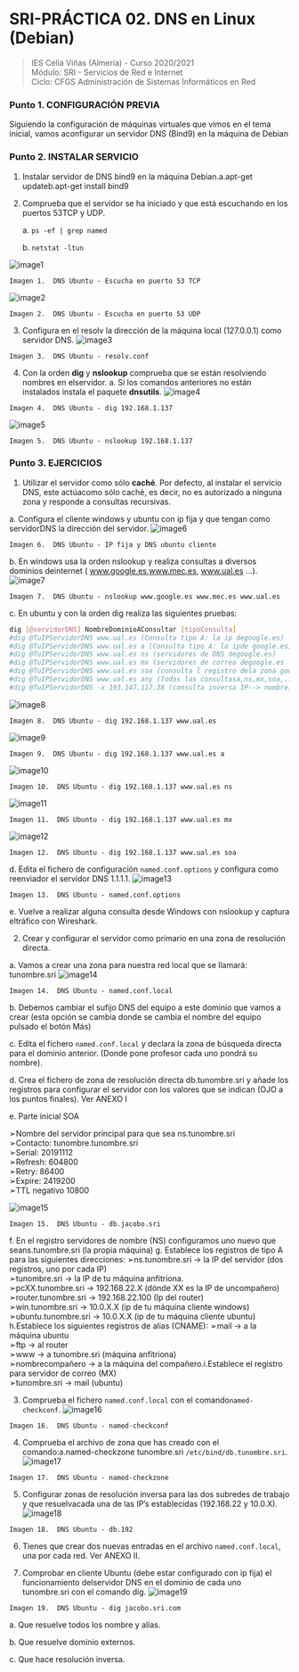 # SRI-PRÁCTICA 02. DNS en Linux (Debian)
> IES Celia Viñas (Almería) - Curso 2020/2021   
> Módulo: SRI - Servicios de Red e Internet   
> Ciclo: CFGS Administración de Sistemas Informáticos en Red 

### Punto 1. CONFIGURACIÓN PREVIA
Siguiendo la configuración de máquinas virtuales que vimos en el tema inicial, vamos aconfigurar un servidor DNS (Bind9) en la máquina de Debian
### Punto 2. INSTALAR SERVICIO
1. Instalar servidor de DNS bind9 en la máquina Debian.a.apt-get updateb.apt-get install bind9
2. Comprueba que el servidor se ha iniciado y que está escuchando en los puertos 53TCP y UDP.

	a. ``ps -ef | grep named`` 
	
	b. ``netstat -ltun`` 
	

![image1](images/ubuDNS2.png "DNS Ubuntu")

```
Imagen 1.  DNS Ubuntu - Escucha en puerto 53 TCP
```
![image2](images/ubuDNS3.png "DNS Ubuntu")

```
Imagen 2.  DNS Ubuntu - Escucha en puerto 53 UDP
```

3. Configura en el resolv la dirección de la máquina local (127.0.0.1) como servidor DNS.
![image3](images/ubuDNS4.png "DNS Ubuntu")

```
Imagen 3.  DNS Ubuntu - resolv.conf
```
4. Con la orden **dig** y **nslookup** comprueba que se están resolviendo nombres en elservidor.
	a. Si los comandos anteriores no están instalados instala el paquete **dnsutils**.
![image4](images/ubuDNS5.png "DNS Ubuntu")

```
Imagen 4.  DNS Ubuntu - dig 192.168.1.137
```
![image5](images/ubuDNS6.png "DNS Ubuntu")

```
Imagen 5.  DNS Ubuntu - nslookup 192.168.1.137
```

### Punto 3. EJERCICIOS
1. Utilizar el servidor como sólo **caché**. Por defecto, al instalar el servicio DNS, este actúacomo sólo caché, es decir, no es autorizado a ninguna zona y responde a consultas recursivas.

a. Configura el cliente windows y ubuntu con ip fija y que tengan como servidorDNS la dirección del servidor.
![image6](images/ubuDNS1.png "DNS Ubuntu")

```
Imagen 6.  DNS Ubuntu - IP fija y DNS ubuntu cliente
```
b. En windows usa la orden ​nslookup​ y realiza consultas a diversos dominios deinternet ( ​www.google.es​, ​www.mec.es​, ​www.ual.es​ ...).
![image7](images/ubuDNS12.png "DNS Ubuntu")

```
Imagen 7.  DNS Ubuntu - nslookup www.google.es www.mec.es www.ual.es
```
c. En ubuntu y con la orden ​dig​ realiza las siguientes pruebas:

```bash
dig [@servidorDNS] NombreDominioAConsultar [tipoConsulta]
#dig @TuIPServidorDNS www.ual.es (Consulta tipo A: la ip degoogle.es) 
#dig @TuIPServidorDNS www.ual.es a (Consulta tipo A: la ipde google.es) 
#dig @TuIPServidorDNS www.ual.es ns (servidores de DNS degoogle.es)
#dig @TuIPServidorDNS www.ual.es mx (servidores de correo degoogle.es
#dig @TuIPServidorDNS www.ual.es soa (consulta l registro dela zona google.es)
#dig @TuIPServidorDNS www.ual.es any (Todas las consultasa,ns,mx,soa,...)
#dig @TuIPServidorDNS -x 193.147.117.38 (consulta inversa IP--> nombre)
```
![image8](images/ubuDNS7.png "DNS Ubuntu")

```
Imagen 8.  DNS Ubuntu - dig 192.168.1.137 www.ual.es
```
![image9](images/ubuDNS8.png "DNS Ubuntu")

```
Imagen 9.  DNS Ubuntu - dig 192.168.1.137 www.ual.es a
```
![image10](images/ubuDNS9.png "DNS Ubuntu")

```
Imagen 10.  DNS Ubuntu - dig 192.168.1.137 www.ual.es ns
```
![image11](images/ubuDNS10.png "DNS Ubuntu")

```
Imagen 11.  DNS Ubuntu - dig 192.168.1.137 www.ual.es mx
```
![image12](images/ubuDNS11.png "DNS Ubuntu")

```
Imagen 12.  DNS Ubuntu - dig 192.168.1.137 www.ual.es soa
```
d. Edita el fichero de configuración ``named.conf.options`` y configura como reenviador el servidor DNS 1.1.1.1.
![image13](images/ubuDNS13.png "DNS Ubuntu")

```
Imagen 13.  DNS Ubuntu - named.conf.options
```
e. Vuelve a realizar alguna consulta desde Windows con nslookup y captura eltráfico con Wireshark.

2. Crear y configurar el servidor como primario en una zona de resolución directa.

a. Vamos a crear una zona para nuestra red local que se llamará: ​tunombre.sri
![image14](images/ubuDNS14.png "DNS Ubuntu")

```
Imagen 14.  DNS Ubuntu - named.conf.local
```
b. Debemos cambiar el sufijo DNS del equipo a este dominio que vamos a crear (esta opción se cambia donde se cambia el nombre del equipo pulsado el botón ​Más​) 

c. Edita el fichero ​``named.conf.local``​ y declara la zona de búsqueda directa para el dominio anterior. (Donde pone profesor cada uno pondrá su nombre). 

d. Crea el fichero de zona de resolución directa ​db.tunombre.sri ​y añade los registros para configurar el servidor con los valores que se indican (OJO a los puntos finales). Ver ANEXO I 

e. Parte inicial SOA 
 
➢Nombre del servidor principal para que sea ns.tunombre.sri  
➢Contacto: tunombre.tunombre.sri  
➢Serial: 20191112  
➢Refresh: 604800  
➢Retry: 86400  
➢Expire: 2419200  
➢TTL negativo 10800  

![image15](images/ubuDNS15.png "DNS Ubuntu")

```
Imagen 15.  DNS Ubuntu - db.jacobo.sri
```

f. En el registro servidores de nombre (NS) configuramos uno nuevo que seans.tunombre.sri (la propia máquina)
g. Establece los registros de tipo A para las siguientes direcciones:
➢ns.tunombre.sri → la IP del servidor (dos registros, uno por cada IP)  
➢tunombre.sri → la IP de tu máquina anfitriona.  
➢pcXX.tunombre.sri → 192.168.22.X (dónde XX es la IP de uncompañero)  
➢router.tunombre.sri → 192.168.22.100 (Ip del router)  
➢win.tunombre.sri → 10.0.X.X (ip de tu máquina cliente windows)  
➢ubuntu.tunombre.sri → 10.0.X.X (ip de tu máquina cliente ubuntu)
h.Establece los siguientes registros de alias (CNAME): 
➢mail → a la máquina ubuntu  
➢ftp → al router  
➢www → a tunombre.sri (máquina anfitriona)  
➢nombrecompañero → a la máquina del compañero.i.Establece el registro para servidor de correo (MX)  
➢tunombre.sri → mail (ubuntu)  

3. Comprueba el fichero ``named.conf.local`` con el comando ​``named-checkconf``. 
![image16](images/ubuDNS16.png "DNS Ubuntu")

```
Imagen 16.  DNS Ubuntu - named-checkconf
```
4. Comprueba el archivo de zona que has creado con el comando:a.named-checkzone tunombre.sri ``/etc/bind/db.tunombre.sri``. 
![image17](images/ubuDNS17.png "DNS Ubuntu")

```
Imagen 17.  DNS Ubuntu - named-checkzone
```
5. Configurar zonas de resolución inversa para las dos subredes de trabajo y que resuelvacada una de las IP’s establecidas (192.168.22 y 10.0.X). 
![image18](images/ubuDNS18.png "DNS Ubuntu")

```
Imagen 18.  DNS Ubuntu - db.192
```
6. Tienes que crear dos nuevas entradas en el archivo ``named.conf.local``, una por cada red. Ver ANEXO II. 

7. Comprobar en cliente Ubuntu (debe estar configurado con ip fija) el funcionamiento delservidor DNS en el dominio de cada uno tunombre.sri con el comando ​dig​. 
![image19](images/ubuDNS19.png "DNS Ubuntu")

```
Imagen 19.  DNS Ubuntu - dig jacobo.sri.com
```
a. Que resuelve todos los nombre y alias. 

b. Que resuelve dominio externos. 

c. Que hace resolución inversa. 



